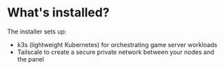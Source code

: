 # What's installed?

The installer sets up:

- k3s (lightweight Kubernetes) for orchestrating game server workloads
- Tailscale to create a secure private network between your nodes and the panel
